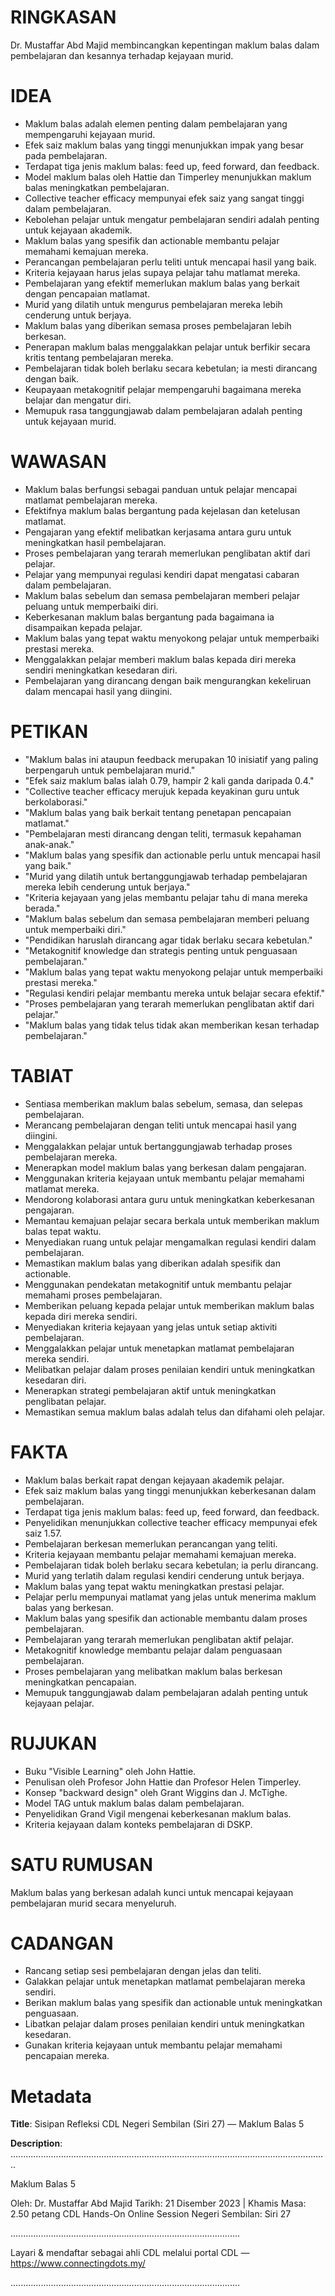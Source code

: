 # RINGKASAN
Dr. Mustaffar Abd Majid membincangkan kepentingan maklum balas dalam pembelajaran dan kesannya terhadap kejayaan murid.

# IDEA
- Maklum balas adalah elemen penting dalam pembelajaran yang mempengaruhi kejayaan murid.
- Efek saiz maklum balas yang tinggi menunjukkan impak yang besar pada pembelajaran.
- Terdapat tiga jenis maklum balas: feed up, feed forward, dan feedback.
- Model maklum balas oleh Hattie dan Timperley menunjukkan maklum balas meningkatkan pembelajaran.
- Collective teacher efficacy mempunyai efek saiz yang sangat tinggi dalam pembelajaran.
- Kebolehan pelajar untuk mengatur pembelajaran sendiri adalah penting untuk kejayaan akademik.
- Maklum balas yang spesifik dan actionable membantu pelajar memahami kemajuan mereka.
- Perancangan pembelajaran perlu teliti untuk mencapai hasil yang baik.
- Kriteria kejayaan harus jelas supaya pelajar tahu matlamat mereka.
- Pembelajaran yang efektif memerlukan maklum balas yang berkait dengan pencapaian matlamat.
- Murid yang dilatih untuk mengurus pembelajaran mereka lebih cenderung untuk berjaya.
- Maklum balas yang diberikan semasa proses pembelajaran lebih berkesan.
- Penerapan maklum balas menggalakkan pelajar untuk berfikir secara kritis tentang pembelajaran mereka.
- Pembelajaran tidak boleh berlaku secara kebetulan; ia mesti dirancang dengan baik.
- Keupayaan metakognitif pelajar mempengaruhi bagaimana mereka belajar dan mengatur diri.
- Memupuk rasa tanggungjawab dalam pembelajaran adalah penting untuk kejayaan murid.

# WAWASAN
- Maklum balas berfungsi sebagai panduan untuk pelajar mencapai matlamat pembelajaran mereka.
- Efektifnya maklum balas bergantung pada kejelasan dan ketelusan matlamat.
- Pengajaran yang efektif melibatkan kerjasama antara guru untuk meningkatkan hasil pembelajaran.
- Proses pembelajaran yang terarah memerlukan penglibatan aktif dari pelajar.
- Pelajar yang mempunyai regulasi kendiri dapat mengatasi cabaran dalam pembelajaran.
- Maklum balas sebelum dan semasa pembelajaran memberi pelajar peluang untuk memperbaiki diri.
- Keberkesanan maklum balas bergantung pada bagaimana ia disampaikan kepada pelajar.
- Maklum balas yang tepat waktu menyokong pelajar untuk memperbaiki prestasi mereka.
- Menggalakkan pelajar memberi maklum balas kepada diri mereka sendiri meningkatkan kesedaran diri.
- Pembelajaran yang dirancang dengan baik mengurangkan kekeliruan dalam mencapai hasil yang diingini.

# PETIKAN
- "Maklum balas ini ataupun feedback merupakan 10 inisiatif yang paling berpengaruh untuk pembelajaran murid."
- "Efek saiz maklum balas ialah 0.79, hampir 2 kali ganda daripada 0.4."
- "Collective teacher efficacy merujuk kepada keyakinan guru untuk berkolaborasi."
- "Maklum balas yang baik berkait tentang penetapan pencapaian matlamat."
- "Pembelajaran mesti dirancang dengan teliti, termasuk kepahaman anak-anak."
- "Maklum balas yang spesifik dan actionable perlu untuk mencapai hasil yang baik."
- "Murid yang dilatih untuk bertanggungjawab terhadap pembelajaran mereka lebih cenderung untuk berjaya."
- "Kriteria kejayaan yang jelas membantu pelajar tahu di mana mereka berada."
- "Maklum balas sebelum dan semasa pembelajaran memberi peluang untuk memperbaiki diri."
- "Pendidikan haruslah dirancang agar tidak berlaku secara kebetulan."
- "Metakognitif knowledge dan strategis penting untuk penguasaan pembelajaran."
- "Maklum balas yang tepat waktu menyokong pelajar untuk memperbaiki prestasi mereka."
- "Regulasi kendiri pelajar membantu mereka untuk belajar secara efektif."
- "Proses pembelajaran yang terarah memerlukan penglibatan aktif dari pelajar."
- "Maklum balas yang tidak telus tidak akan memberikan kesan terhadap pembelajaran."

# TABIAT
- Sentiasa memberikan maklum balas sebelum, semasa, dan selepas pembelajaran.
- Merancang pembelajaran dengan teliti untuk mencapai hasil yang diingini.
- Menggalakkan pelajar untuk bertanggungjawab terhadap proses pembelajaran mereka.
- Menerapkan model maklum balas yang berkesan dalam pengajaran.
- Menggunakan kriteria kejayaan untuk membantu pelajar memahami matlamat mereka.
- Mendorong kolaborasi antara guru untuk meningkatkan keberkesanan pengajaran.
- Memantau kemajuan pelajar secara berkala untuk memberikan maklum balas tepat waktu.
- Menyediakan ruang untuk pelajar mengamalkan regulasi kendiri dalam pembelajaran.
- Memastikan maklum balas yang diberikan adalah spesifik dan actionable.
- Menggunakan pendekatan metakognitif untuk membantu pelajar memahami proses pembelajaran.
- Memberikan peluang kepada pelajar untuk memberikan maklum balas kepada diri mereka sendiri.
- Menyediakan kriteria kejayaan yang jelas untuk setiap aktiviti pembelajaran.
- Menggalakkan pelajar untuk menetapkan matlamat pembelajaran mereka sendiri.
- Melibatkan pelajar dalam proses penilaian kendiri untuk meningkatkan kesedaran diri.
- Menerapkan strategi pembelajaran aktif untuk meningkatkan penglibatan pelajar.
- Memastikan semua maklum balas adalah telus dan difahami oleh pelajar.

# FAKTA
- Maklum balas berkait rapat dengan kejayaan akademik pelajar.
- Efek saiz maklum balas yang tinggi menunjukkan keberkesanan dalam pembelajaran.
- Terdapat tiga jenis maklum balas: feed up, feed forward, dan feedback.
- Penyelidikan menunjukkan collective teacher efficacy mempunyai efek saiz 1.57.
- Pembelajaran berkesan memerlukan perancangan yang teliti.
- Kriteria kejayaan membantu pelajar memahami kemajuan mereka.
- Pembelajaran tidak boleh berlaku secara kebetulan; ia perlu dirancang.
- Murid yang terlatih dalam regulasi kendiri cenderung untuk berjaya.
- Maklum balas yang tepat waktu meningkatkan prestasi pelajar.
- Pelajar perlu mempunyai matlamat yang jelas untuk menerima maklum balas yang berkesan.
- Maklum balas yang spesifik dan actionable membantu dalam proses pembelajaran.
- Pembelajaran yang terarah memerlukan penglibatan aktif pelajar.
- Metakognitif knowledge membantu pelajar dalam penguasaan pembelajaran.
- Proses pembelajaran yang melibatkan maklum balas berkesan meningkatkan pencapaian.
- Memupuk tanggungjawab dalam pembelajaran adalah penting untuk kejayaan pelajar.

# RUJUKAN
- Buku "Visible Learning" oleh John Hattie.
- Penulisan oleh Profesor John Hattie dan Profesor Helen Timperley.
- Konsep "backward design" oleh Grant Wiggins dan J. McTighe.
- Model TAG untuk maklum balas dalam pembelajaran.
- Penyelidikan Grand Vigil mengenai keberkesanan maklum balas.
- Kriteria kejayaan dalam konteks pembelajaran di DSKP.

# SATU RUMUSAN
Maklum balas yang berkesan adalah kunci untuk mencapai kejayaan pembelajaran murid secara menyeluruh.

# CADANGAN
- Rancang setiap sesi pembelajaran dengan jelas dan teliti.
- Galakkan pelajar untuk menetapkan matlamat pembelajaran mereka sendiri.
- Berikan maklum balas yang spesifik dan actionable untuk meningkatkan penguasaan.
- Libatkan pelajar dalam proses penilaian kendiri untuk meningkatkan kesedaran.
- Gunakan kriteria kejayaan untuk membantu pelajar memahami pencapaian mereka.

# Metadata
**Title**: Sisipan Refleksi CDL Negeri Sembilan (Siri 27) — Maklum Balas 5

**Description**: ..............................................................................................................................

Maklum Balas 5

Oleh: Dr. Mustaffar Abd Majid
Tarikh: 21 Disember 2023  |  Khamis
Masa: 2.50 petang
CDL Hands-On Online Session Negeri Sembilan: Siri 27

...........................................................................................

Layari & mendaftar sebagai ahli CDL melalui portal CDL — https://www.connectingdots.my/

...........................................................................................